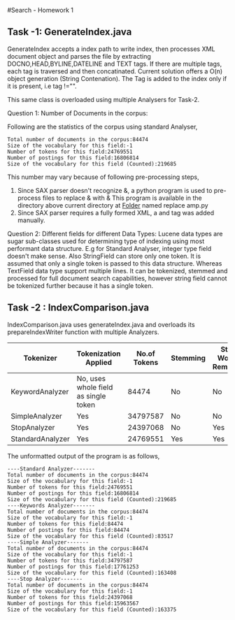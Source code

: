 #Search - Homework 1

## Task -1: GenerateIndex.java

GenerateIndex accepts a index path to write index, then processes XML document object and parses the file by extracting DOCNO,HEAD,BYLINE,DATELINE and TEXT tags. If there are multiple tags, each tag is traversed and then concatinated. Current solution offers a O(n) object generation (String Contenation). The Tag is added to the index only if it is present, i.e tag !="".

This same class is overloaded using multiple Analysers for Task-2.

Question 1: 
Number of Documents in the corpus:

Following are the statistics of the corpus using standard Analyser,
```
Total number of documents in the corpus:84474
Size of the vocabulary for this field:-1
Number of tokens for this field:24769551
Number of postings for this field:16806814
Size of the vocabulary for this field (Counted):219685
```
This number may vary because of following pre-processing steps,
1. Since SAX parser doesn't recognize &, a python program is used to pre-process files to replace & with &amp;
This program is available in the directory above current directory at [Folder](https://github.com/ganesh91/Information-Retrieval-Course/tree/master/Assignments/HW%201/corpus) named replace amp.py
2. Since SAX parser requires a fully formed XML, a <root> and </root> tag was added manually.

Question 2:
Different fields for different Data Types:
Lucene data types are sugar sub-classes used for determining type of indexing using most performant data structure. E.g for Standard Analyser, integer type field doesn't make sense. Also StringField can store only one token. It is assumed that only a single token is passed to this data structure. Whereas TextField data type support multiple lines. It can be tokenized, stemmed and processed for full document search capabilities, however string field cannot be tokenized further because it has a single token.

## Task -2 : IndexComparison.java

IndexComparison.java uses generateIndex.java and overloads its prepareIndexWriter function with multiple Analyzers.

| Tokenizer | Tokenization Applied | No.of Tokens | Stemming | Stop Words Removed | No.of Words in Dictionary |
|-----------|----------------------|--------------|----------|---------------------|--------------------------|
|KeywordAnalyzer| No, uses whole field as single token | 84474 | No | No | 83517 |
|SimpleAnalyzer| Yes | 34797587 | No | No | 163408 |
|StopAnalyzer| Yes | 24397068 | No | Yes | 163375 |
|StandardAnalyzer| Yes | 24769551 | Yes | Yes | 219685|

The unformatted output of the program is as follows,

```
----Standard Analyzer-------
Total number of documents in the corpus:84474
Size of the vocabulary for this field:-1
Number of tokens for this field:24769551
Number of postings for this field:16806814
Size of the vocabulary for this field (Counted):219685
----Keywords Analyzer-------
Total number of documents in the corpus:84474
Size of the vocabulary for this field:-1
Number of tokens for this field:84474
Number of postings for this field:84474
Size of the vocabulary for this field (Counted):83517
----Simple Analyzer-------
Total number of documents in the corpus:84474
Size of the vocabulary for this field:-1
Number of tokens for this field:34797587
Number of postings for this field:17761253
Size of the vocabulary for this field (Counted):163408
----Stop Analyzer-------
Total number of documents in the corpus:84474
Size of the vocabulary for this field:-1
Number of tokens for this field:24397068
Number of postings for this field:15963567
Size of the vocabulary for this field (Counted):163375
```

